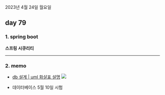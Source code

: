 2023년 4월 24일 월요일

## day 79

### 1. spring boot

**스프링 시큐리티**

---

### 2. memo

- [db 설계 | uml 화살표 설명](https://m.blog.naver.com/PostView.naver?isHttpsRedirect=true&blogId=kmk1030&logNo=221235714879)
  ![](https://mblogthumb-phinf.pstatic.net/MjAxODAzMjNfMTkx/MDAxNTIxNzkzMTY2OTIx.rJS2eiI7Epxp0m7o-fcm-TH86JpD8RJNqeMvcd66diEg.J40dBr6vrbZQ_Yv5nHSxdUMVZzd7Aj91J0qXMYic1z0g.PNG.kmk1030/image.png?type=w800)

- 데이터베이스 5월 10일 시험
